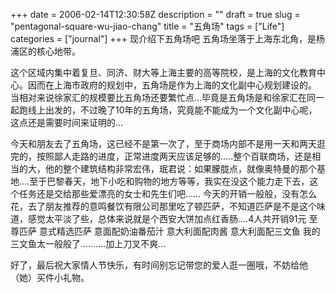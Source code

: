 +++
date = 2006-02-14T12:30:58Z
description = ""
draft = true
slug = "pentagonal-square-wu-jiao-chang"
title = "五角场"
tags = ["Life"]
categories = ["journal"]
+++
现介绍下五角场吧 五角场坐落于上海东北角，是杨浦区的核心地带。

这个区域内集中着复旦、同济、财大等上海主要的高等院校，是上海的文化教育中心。因而在上海市政府的规划中，五角场是作为上海的文化副中心规划建设的。 当相对来说徐家汇的规模要比五角场还要繁忙点…毕竟是五角场是和徐家汇在同一起跑线上出发的，不过晚了10年的五角场，究竟能不能成为一个文化副中心呢，这点还是需要时间来证明的…

今天和朋友去了五角场，这已经不是第一次了，至于商场内部不是用一天和两天逛完的，按照鄙人走路的进度，正常进度两天应该足够的…..整个百联商场，还是相当的大，他的整个建筑结构非常宏伟，珉君说：如果朦胧点，就像奥特曼的那个基地….至于巴黎春天，地下小吃和购物的地方等等，我实在没这个能力走下去，这个任务还是交给那些爱漂亮的女士和先生们吧…… 今天的开销一般般，没有怎么花，去了朋友推荐的意鸣餐饮有限公司那里吃了顿匹萨，不知道匹萨是不是这个味道，感觉太平淡了些，总体来说就是个西安大饼加点红香肠….4人共开销91元 至尊匹萨 意式精选匹萨 意面配奶油番茄汁 意大利面配肉酱 意大利面配三文鱼 我的三文鱼太一般般了……….加上刀叉不爽…

好了，最后祝大家情人节快乐，有时间别忘记带您的爱人逛一圈哦，不妨给他（她）买件小礼物。
